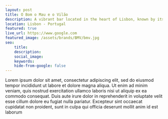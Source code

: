 ```yaml
---
layout: post
title: O Bom o Mau e o Vilão
description: A vibrant bar located in the heart of Lisbon, known by its vibrant colours and cheerful live music
location: Lisbon - Portugal
featured: true
live_url: https://www.google.com
featured_image: /assets/brands/BMV/bmv.jpg
seo:
    title:
    description:
    social_image:
    keywords:
    hide-from-google: false 
---
```


Lorem ipsum dolor sit amet, consectetur adipiscing elit, sed do eiusmod tempor incididunt ut labore et dolore magna aliqua. Ut enim ad minim veniam, quis nostrud exercitation ullamco laboris nisi ut aliquip ex ea commodo consequat. Duis aute irure dolor in reprehenderit in voluptate velit esse cillum dolore eu fugiat nulla pariatur. Excepteur sint occaecat cupidatat non proident, sunt in culpa qui officia deserunt mollit anim id est laborum
